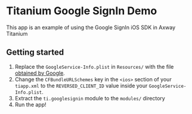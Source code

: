 
# Titanium Google SignIn Demo

This app is an example of using the Google SignIn iOS SDK in Axway Titanium

## Getting started

1. Replace the `GoogleService-Info.plist` in `Resources/` with the file [obtained by Google](https://developers.google.com/identity/sign-in/ios/start).
2. Change the `CFBundleURLSchemes` key in the `<ios>` section of your `tiapp.xml` to the `REVERSED_CLIENT_ID` value inside your `GoogleService-Info.plist`.
3. Extract the `ti.googlesignin` module to the `modules/` directory
4. Run the app!
